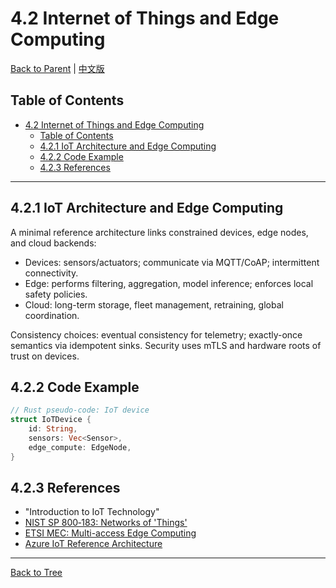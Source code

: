 # 4.2 Internet of Things and Edge Computing

[Back to Parent](../4-industry-domains-analysis.md) | [中文版](../4-行业领域分析/4.2-物联网与边缘计算.md)

## Table of Contents

- [4.2 Internet of Things and Edge Computing](#42-internet-of-things-and-edge-computing)
  - [Table of Contents](#table-of-contents)
  - [4.2.1 IoT Architecture and Edge Computing](#421-iot-architecture-and-edge-computing)
  - [4.2.2 Code Example](#422-code-example)
  - [4.2.3 References](#423-references)

---

## 4.2.1 IoT Architecture and Edge Computing

A minimal reference architecture links constrained devices, edge nodes, and cloud backends:

- Devices: sensors/actuators; communicate via MQTT/CoAP; intermittent connectivity.
- Edge: performs filtering, aggregation, model inference; enforces local safety policies.
- Cloud: long-term storage, fleet management, retraining, global coordination.

Consistency choices: eventual consistency for telemetry; exactly-once semantics via idempotent sinks. Security uses mTLS and hardware roots of trust on devices.

## 4.2.2 Code Example

```rust
// Rust pseudo-code: IoT device
struct IoTDevice {
    id: String,
    sensors: Vec<Sensor>,
    edge_compute: EdgeNode,
}
```

## 4.2.3 References

- "Introduction to IoT Technology"
- [NIST SP 800‑183: Networks of 'Things'](https://csrc.nist.gov/publications/detail/sp/800-183/final)
- [ETSI MEC: Multi-access Edge Computing](https://www.etsi.org/technologies/multi-access-edge-computing)
- [Azure IoT Reference Architecture](https://learn.microsoft.com/azure/architecture/reference-architectures/iot)

---

[Back to Tree](../0-Overview-and-Navigation/0.1-Global-Topic-Tree.md)
